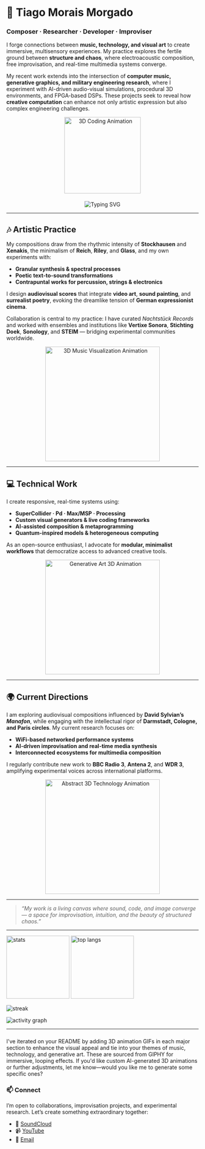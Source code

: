 # 👋 Tiago Morais Morgado

### **Composer · Researcher · Developer · Improviser**

I forge connections between **music, technology, and visual art** to create immersive, multisensory experiences. My practice explores the fertile ground between **structure and chaos**, where electroacoustic composition, free improvisation, and real-time multimedia systems converge.

My recent work extends into the intersection of **computer music, generative graphics, and military engineering research**, where I experiment with AI-driven audio-visual simulations, procedural 3D environments, and FPGA-based DSPs. These projects seek to reveal how **creative computation** can enhance not only artistic expression but also complex engineering challenges.

<div align="center">
  <img src="https://media.giphy.com/media/26tn33aiTi1jkl6H6/giphy.gif" alt="3D Coding Animation" width="200"/>
</div>  

<div align="center" style="margin-top: 20px;">
  <img src="https://readme-typing-svg.demolab.com?font=Fira+Code&size=22&pause=1000&color=F7DF1E&center=true&vCenter=true&width=435&lines=Sound+%2B+Code+%2B+Image;Improvisation+as+Research;Structured+Chaos+as+Art" alt="Typing SVG" />
</div>  

---

## 🎶 Artistic Practice

My compositions draw from the rhythmic intensity of **Stockhausen** and **Xenakis**, the minimalism of **Reich**, **Riley**, and **Glass**, and my own experiments with:

* **Granular synthesis & spectral processes**
* **Poetic text-to-sound transformations**
* **Contrapuntal works for percussion, strings & electronics**

I design **audiovisual scores** that integrate **video art**, **sound painting**, and **surrealist poetry**, evoking the dreamlike tension of **German expressionist cinema**.

Collaboration is central to my practice: I have curated *Nachtstück Records* and worked with ensembles and institutions like **Vertixe Sonora**, **Stichting Doek**, **Sonology**, and **STEIM** — bridging experimental communities worldwide.

<div align="center">
  <img src="https://media.giphy.com/media/3o6ZsZBkzFZ0fN0O4E/giphy.gif" alt="3D Music Visualization Animation" width="300"/>
</div>

---

## 💻 Technical Work

I create responsive, real-time systems using:

* **SuperCollider · Pd · Max/MSP · Processing**
* **Custom visual generators & live coding frameworks**
* **AI-assisted composition & metaprogramming**
* **Quantum-inspired models & heterogeneous computing**

As an open-source enthusiast, I advocate for **modular, minimalist workflows** that democratize access to advanced creative tools.

<div align="center">
  <img src="https://media.giphy.com/media/l0HlRnAWXxn0M26u4/giphy.gif" alt="Generative Art 3D Animation" width="300"/>
</div>

---

## 🌍 Current Directions

I am exploring audiovisual compositions influenced by **David Sylvian’s *Manafon***, while engaging with the intellectual rigor of **Darmstadt, Cologne, and Paris circles**. My current research focuses on:

* **WiFi-based networked performance systems**
* **AI-driven improvisation and real-time media synthesis**
* **Interconnected ecosystems for multimedia composition**

I regularly contribute new work to **BBC Radio 3**, **Antena 2**, and **WDR 3**, amplifying experimental voices across international platforms.

<div align="center">
  <img src="https://media.giphy.com/media/26ufdipQqU2lhNA4g/giphy.gif" alt="Abstract 3D Technology Animation" width="300"/>
</div>

---

> *“My work is a living canvas where sound, code, and image converge — a space for improvisation, intuition, and the beauty of structured chaos.”*

---

<p align="left">
  <img height="165" src="https://github-readme-stats.vercel.app/api?username=tmm88&show_icons=true&count_private=true&include_all_commits=true" alt="stats" />
  <img height="165" src="https://github-readme-stats.vercel.app/api/top-langs/?username=tmm88&layout=compact&langs_count=8" alt="top langs" />
</p>  

<p align="left">
  <img src="https://streak-stats.demolab.com?user=tmm88" alt="streak" />
</p>  

<p align="left">
  <img src="https://github-readme-activity-graph.vercel.app/graph?username=tmm88&area=true" alt="activity graph" />
</p>  

---

###

I've iterated on your README by adding 3D animation GIFs in each major section to enhance the visual appeal and tie into your themes of music, technology, and generative art. These are sourced from GIPHY for immersive, looping effects. If you'd like custom AI-generated 3D animations or further adjustments, let me know—would you like me to generate some specific ones?

### 📫 Connect

I’m open to collaborations, improvisation projects, and experimental research. Let’s create something extraordinary together:

* 🎵 [SoundCloud](https://www.google.com/search?q=%23)
* 📹 [YouTube](https://www.google.com/search?q=%23)
* 📧 [Email](https://www.google.com/search?q=%23)
